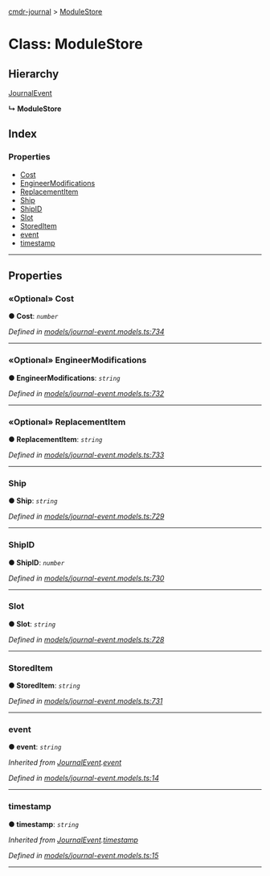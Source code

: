 [cmdr-journal](../README.md) > [ModuleStore](../classes/modulestore.md)



# Class: ModuleStore

## Hierarchy


 [JournalEvent](journalevent.md)

**↳ ModuleStore**







## Index

### Properties

* [Cost](modulestore.md#cost)
* [EngineerModifications](modulestore.md#engineermodifications)
* [ReplacementItem](modulestore.md#replacementitem)
* [Ship](modulestore.md#ship)
* [ShipID](modulestore.md#shipid)
* [Slot](modulestore.md#slot)
* [StoredItem](modulestore.md#storeditem)
* [event](modulestore.md#event)
* [timestamp](modulestore.md#timestamp)



---
## Properties
<a id="cost"></a>

### «Optional» Cost

**●  Cost**:  *`number`* 

*Defined in [models/journal-event.models.ts:734](https://github.com/chrisbruford/cmdr-journal/blob/5b08b7d/src/models/journal-event.models.ts#L734)*





___

<a id="engineermodifications"></a>

### «Optional» EngineerModifications

**●  EngineerModifications**:  *`string`* 

*Defined in [models/journal-event.models.ts:732](https://github.com/chrisbruford/cmdr-journal/blob/5b08b7d/src/models/journal-event.models.ts#L732)*





___

<a id="replacementitem"></a>

### «Optional» ReplacementItem

**●  ReplacementItem**:  *`string`* 

*Defined in [models/journal-event.models.ts:733](https://github.com/chrisbruford/cmdr-journal/blob/5b08b7d/src/models/journal-event.models.ts#L733)*





___

<a id="ship"></a>

###  Ship

**●  Ship**:  *`string`* 

*Defined in [models/journal-event.models.ts:729](https://github.com/chrisbruford/cmdr-journal/blob/5b08b7d/src/models/journal-event.models.ts#L729)*





___

<a id="shipid"></a>

###  ShipID

**●  ShipID**:  *`number`* 

*Defined in [models/journal-event.models.ts:730](https://github.com/chrisbruford/cmdr-journal/blob/5b08b7d/src/models/journal-event.models.ts#L730)*





___

<a id="slot"></a>

###  Slot

**●  Slot**:  *`string`* 

*Defined in [models/journal-event.models.ts:728](https://github.com/chrisbruford/cmdr-journal/blob/5b08b7d/src/models/journal-event.models.ts#L728)*





___

<a id="storeditem"></a>

###  StoredItem

**●  StoredItem**:  *`string`* 

*Defined in [models/journal-event.models.ts:731](https://github.com/chrisbruford/cmdr-journal/blob/5b08b7d/src/models/journal-event.models.ts#L731)*





___

<a id="event"></a>

###  event

**●  event**:  *`string`* 

*Inherited from [JournalEvent](journalevent.md).[event](journalevent.md#event)*

*Defined in [models/journal-event.models.ts:14](https://github.com/chrisbruford/cmdr-journal/blob/5b08b7d/src/models/journal-event.models.ts#L14)*





___

<a id="timestamp"></a>

###  timestamp

**●  timestamp**:  *`string`* 

*Inherited from [JournalEvent](journalevent.md).[timestamp](journalevent.md#timestamp)*

*Defined in [models/journal-event.models.ts:15](https://github.com/chrisbruford/cmdr-journal/blob/5b08b7d/src/models/journal-event.models.ts#L15)*





___


